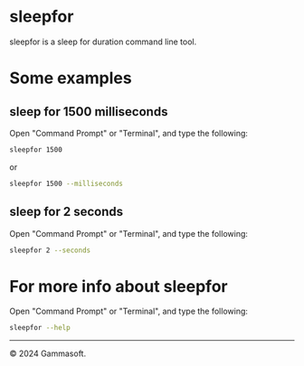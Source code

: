 # sleepfor

sleepfor is a sleep for duration command line tool.

# Some examples

## sleep for 1500 milliseconds

Open "Command Prompt" or "Terminal", and type the following:

```bash
sleepfor 1500
```

or

```bash
sleepfor 1500 --milliseconds
```

## sleep for 2 seconds

Open "Command Prompt" or "Terminal", and type the following:

```bash
sleepfor 2 --seconds
```

# For more info about sleepfor

Open "Command Prompt" or "Terminal", and type the following:

```bash
sleepfor --help
```

______________________________________________________________________________________________

© 2024 Gammasoft.
